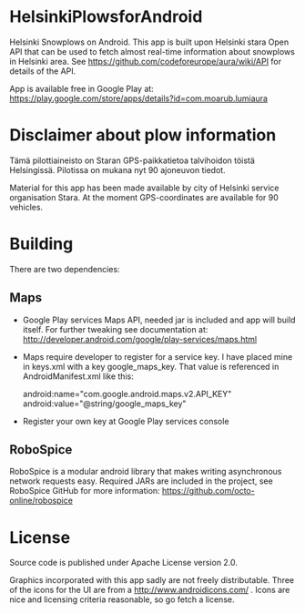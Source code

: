 HelsinkiPlowsforAndroid
=======================

Helsinki Snowplows on Android. This app is built upon Helsinki stara Open API that can be used to fetch almost real-time information about snowplows in Helsinki area. See https://github.com/codeforeurope/aura/wiki/API for details of the API. 

App is available free in Google Play at:
https://play.google.com/store/apps/details?id=com.moarub.lumiaura

Disclaimer about plow information
=================================

Tämä pilottiaineisto on Staran GPS-paikkatietoa talvihoidon töistä Helsingissä.  Pilotissa on mukana nyt 90 ajoneuvon tiedot.

Material for this app has been made available by city of Helsinki service organisation Stara. At the moment GPS-coordinates are available for 90 vehicles.

Building
========

There are two dependencies:

Maps
----

- Google Play services Maps API, needed jar is included and app will build itself. For further tweaking see documentation at: 
http://developer.android.com/google/play-services/maps.html
- Maps require developer to register for a service key. I have placed mine in keys.xml with a key google_maps_key. That value is referenced in AndroidManifest.xml like this: 

    android:name="com.google.android.maps.v2.API_KEY"
    android:value="@string/google_maps_key"

- Register your own key at Google Play services console

RoboSpice
---------

RoboSpice is a modular android library that makes writing asynchronous network requests easy. Required JARs are included in the project, see RoboSpice GitHub for more information:
https://github.com/octo-online/robospice

License
=======

Source code is published under Apache License version 2.0.

Graphics incorporated with this app sadly are not freely distributable. Three of the icons for the UI are from a http://www.androidicons.com/ . Icons are nice and licensing criteria reasonable, so go fetch a license. 




